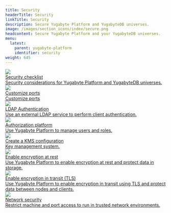 ```yaml
---
title: Security
headerTitle: Security
linkTitle: Security
description: Secure Yugabyte Platform and YugabyteDB universes.
image: /images/section_icons/index/secure.png
headcontent: Secure Yugabyte Platform and your YugabyteDB universes.
menu:
  latest:
    parent: yugabyte-platform
    identifier: security
weight: 645
---
```


<div class="row">

  <div class="col-12 col-md-6 col-lg-12 col-xl-6">
    <a class="section-link icon-offset" href="security-checklist-yp/">
      <div class="head">
        <img class="icon" src="/images/section_icons/secure/checklist.png" aria-hidden="true" />
        <div class="title">Security checklist</div>
      </div>
      <div class="body">
        Security considerations for Yugabyte Platform and YugabyteDB universes.
      </div>
    </a>
  </div>

  <div class="col-12 col-md-6 col-lg-12 col-xl-6">
    <a class="section-link icon-offset" href="customize-ports/">
      <div class="head">
       <img class="icon" src="/images/section_icons/index/secure.png" />
        <div class="title">Customize ports</div>
      </div>
      <div class="body">
        Customize ports
      </div>
    </a>
  </div>

  <div class="col-12 col-md-6 col-lg-12 col-xl-6">
    <a class="section-link icon-offset" href="ldap-authentication-platform/">
      <div class="head">
        <img class="icon" src="/images/section_icons/secure/authentication.png" aria-hidden="true" />
        <div class="title">LDAP Authentication</div>
      </div>
      <div class="body">
        Use an external LDAP service to perform client authentication.
      </div>
    </a>
  </div>

  <div class="col-12 col-md-6 col-lg-12 col-xl-6">
    <a class="section-link icon-offset" href="authorization-platform/">
      <div class="head">
        <img class="icon" src="/images/section_icons/secure/authorization.png" aria-hidden="true" />
        <div class="title">Authorization platform</div>
      </div>
      <div class="body">
        Use Yugabyte Platform to manage users and roles.
      </div>
    </a>
  </div>

  <div class="col-12 col-md-6 col-lg-12 col-xl-6">
    <a class="section-link icon-offset" href="create-kms-config.md/aws-kms/">
      <div class="head">
        <img class="icon" src="/images/section_icons/secure/tls-encryption/server-to-server.png" aria-hidden="true" />
        <div class="title">Create a KMS configuration</div>
      </div>
      <div class="body">
        Key management system.
      </div>
    </a>
  </div>

  <div class="col-12 col-md-6 col-lg-12 col-xl-6">
    <a class="section-link icon-offset" href="enable-encryption-at-rest/">
      <div class="head">
        <img class="icon" src="/images/section_icons/secure/tls-encryption.png" />
        <div class="title">Enable encryption at rest</div>
      </div>
      <div class="body">
        Use Yugabyte Platform to enable encryption at rest and protect data in storage.
      </div>
    </a>
  </div>

  <div class="col-12 col-md-6 col-lg-12 col-xl-6">
    <a class="section-link icon-offset" href="enable-encryption-in-transit/">
      <div class="head">
       <img class="icon" src="/images/section_icons/secure/tls-encryption.png" />
        <div class="title">Enable encryption in transit (TLS)</div>
      </div>
      <div class="body">
        Use Yugabyte Platform to enable encryption in transit using TLS and protect data between nodes and clients.
      </div>
    </a>
  </div>

  <div class="col-12 col-md-6 col-lg-12 col-xl-6">
    <a class="section-link icon-offset" href="network-security/">
      <div class="head">
        <img class="icon" src="/images/section_icons/index/secure.png" aria-hidden="true" />
        <div class="title">Network security</div>
      </div>
      <div class="body">
        Restrict machine and port access to run in trusted network environments.
      </div>
    </a>
  </div>

</div>
